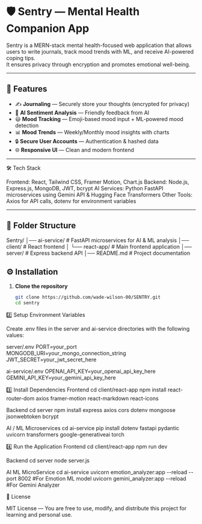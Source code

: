 # 🛡️ Sentry — Mental Health Companion App

Sentry is a MERN-stack mental health-focused web application that allows users to write journals, track mood trends with ML, and receive AI-powered coping tips.  
It ensures privacy through encryption and promotes emotional well-being.

---

## 📌 Features
- ✍️ **Journaling** — Securely store your thoughts (encrypted for privacy)
- 🤖 **AI Sentiment Analysis** — Friendly feedback from AI
- 😃 **Mood Tracking** — Emoji-based mood input + ML-powered mood detection
- 📊 **Mood Trends** — Weekly/Monthly mood insights with charts
- 🔒 **Secure User Accounts** — Authentication & hashed data
- 🌐 **Responsive UI** — Clean and modern frontend

---

🛠 Tech Stack

Frontend: React, Tailwind CSS, Framer Motion, Chart.js
Backend: Node.js, Express.js, MongoDB, JWT, bcrypt
AI Services: Python FastAPI microservices using Gemini API & Hugging Face Transformers
Other Tools: Axios for API calls, dotenv for environment variables

---

## 📂 Folder Structure
Sentry/
│── ai-service/      # FastAPI microservices for AI & ML analysis
│── client/          # React frontend
│   └── react-app/   # Main frontend application
│── server/          # Express backend API
│── README.md        # Project documentation


## ⚙️ Installation

1. **Clone the repository**
   ```bash
   git clone https://github.com/wade-wilson-00/SENTRY.git
   cd sentry
   
2️⃣ Setup Environment Variables

Create .env files in the server and ai-service directories with the following values:

server/.env
   PORT=your_port
   MONGODB_URI=your_mongo_connection_string
   JWT_SECRET=your_jwt_secret_here

ai-service/.env
   OPENAI_API_KEY=your_openai_api_key_here
   GEMINI_API_KEY=your_gemini_api_key_here

3️⃣ Install Dependencies
Frontend 
    cd client/react-app
    npm install react-router-dom axios framer-motion react-markdown react-icons 
    
Backend
    cd server
    npm install express axios cors dotenv mongoose jsonwebtoken bcrypt

AI / ML Microservices
    cd ai-service
    pip install dotenv fastapi pydantic uvicorn transformers google-generativeai torch

4️⃣ Run the Application
Frontend
    cd client/react-app
    npm run dev

Backend
    cd server
    node server.js

AI ML MicroService
    cd ai-service
    uvicorn emotion_analyzer:app --reload --port 8002 #For Emotion ML model 
    uvicorn gemini_analyzer:app --reload #For Gemini Analyzer

📜 License

MIT License — You are free to use, modify, and distribute this project for learning and personal use.




 

